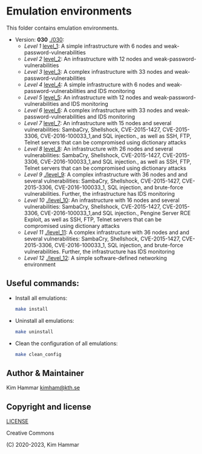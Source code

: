 # Emulation environments

This folder contains emulation environments.

- Version: **030** [./030](030):
  - *Level 1* [level_1](030/level_1): A simple infrastructure with 6 nodes and weak-password-vulnerabilities
  - *Level 2* [level_2](030/level_2): An infrastructure with 12 nodes and weak-password-vulnerabilities
  - *Level 3* [level_3](030/level_3): A complex infrastructure with 33 nodes and weak-password-vulnerabilities
  - *Level 4* [level_4](030/level_4): A simple infrastructure with 6 nodes and weak-password-vulnerabilities and IDS monitoring
  - *Level 5* [level_5](030/level_5): An infrastructure with 12 nodes and weak-password-vulnerabilities and IDS monitoring
  - *Level 6* [level_6](030/level_6): A complex infrastructure with 33 nodes and weak-password-vulnerabilities and IDS monitoring
  - *Level 7* [level_7](030/level_7): An infrastructure with 15 nodes and several vulnerabilities: SambaCry, Shellshock, CVE-2015-1427, CVE-2015-3306, CVE-2016-100033_1,and SQL injection., as well as SSH, FTP, Telnet servers that can be compromised using dictionary attacks
  - *Level 8* [level_8](030/level_8): An infrastructure with 26 nodes and several vulnerabilities: SambaCry, Shellshock, CVE-2015-1427, CVE-2015-3306, CVE-2016-100033_1,and SQL injection., as well as SSH, FTP, Telnet servers that can be compromised using dictionary attacks
  - *Level 9* [./level_9](030/level_9): A complex infrastructure with 36 nodes and and several vulnerabilities: SambaCry, Shellshock, CVE-2015-1427, CVE-2015-3306, CVE-2016-100033_1, SQL injection, and brute-force vulnerabilities. Further, the infrastructure has IDS monitoring
  - *Level 10* [./level_10](030/level_10): An infrastructure with 16 nodes and several vulnerabilities: SambaCry, Shellshock, CVE-2015-1427, CVE-2015-3306, CVE-2016-100033_1,and SQL injection., Pengine Server RCE Exploit, as well as SSH, FTP, Telnet servers that can be compromised using dictionary attacks
  - *Level 11* [./level_11](030/level_11): A complex infrastructure with 36 nodes and and several vulnerabilities: SambaCry, Shellshock, CVE-2015-1427, CVE-2015-3306, CVE-2016-100033_1, SQL injection, and brute-force vulnerabilities. Further, the infrastructure has IDS monitoring
  - *Level 12* [./level_12](030/level_12): A simple software-defined networking environment

## Useful commands:

- Install all emulations:
  ```bash
  make install
   ```

- Uninstall all emulations:
  ```bash
  make uninstall
   ```

- Clean the configuration of all emulations:
  ```bash
  make clean_config
   ```

## Author & Maintainer

Kim Hammar <kimham@kth.se>

## Copyright and license

[LICENSE](../LICENSE.md)

Creative Commons

(C) 2020-2023, Kim Hammar